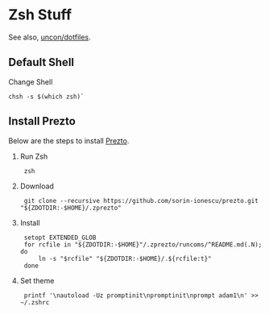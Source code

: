 # Zsh Stuff
See also, [uncon/dotfiles](https///github.com/uncon/dotfiles).

## Default Shell
Change Shell

	chsh -s $(which zsh)`

## Install Prezto
Below are the steps to install [Prezto](https///github.com/sorin-ionescu/prezto).

1. Run Zsh

		zsh

2. Download

		git clone --recursive https://github.com/sorin-ionescu/prezto.git "${ZDOTDIR:-$HOME}/.zprezto"

3. Install

		setopt EXTENDED_GLOB
		for rcfile in "${ZDOTDIR:-$HOME}"/.zprezto/runcoms/^README.md(.N); do
			ln -s "$rcfile" "${ZDOTDIR:-$HOME}/.${rcfile:t}"
		done

4. Set theme

		printf '\nautoload -Uz promptinit\npromptinit\nprompt adam1\n' >> ~/.zshrc
